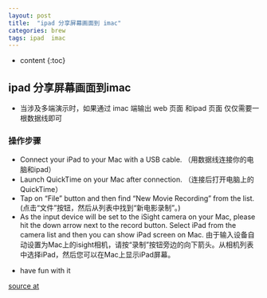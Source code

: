 ```yaml
---
layout: post
title:  "ipad 分享屏幕画面到 imac"
categories: brew
tags: ipad  imac
---
```


* content
{:toc}

## ipad 分享屏幕画面到imac 
* 当涉及多端演示时，如果通过 imac 端输出 web 页面 和ipad 页面 
仅仅需要一根数据线即可




### 操作步骤
* Connect your iPad to your Mac with a USB cable. （用数据线连接你的电脑和ipad）
* Launch QuickTime on your Mac after connection. （连接后打开电脑上的 QuickTime）
* Tap on “File” button and then find “New Movie Recording” from the list.  (点击“文件”按钮，然后从列表中找到“新电影录制”。)
* As the input device will be set to the iSight camera on your Mac, please hit the down arrow next to the record button. Select iPad from the camera list and then you can show iPad screen on Mac.
 由于输入设备自动设置为Mac上的isight相机，请按“录制”按钮旁边的向下箭头。从相机列表中选择iPad，然后您可以在Mac上显示iPad屏幕。
 
- have fun with it

[source at](https://airmore.com/share-ipad-screen-on-mac.html)